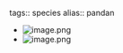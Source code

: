 tags:: species
alias:: pandan

- ![image.png](https://peach-geographical-bat-397.mypinata.cloud/ipfs/Qman1H6cme5Pm5tzn57npngR8eA5R5EKS43uZ2knR5eTH5)
- ![image.png](https://peach-geographical-bat-397.mypinata.cloud/ipfs/Qmf6MWDn1Um7N9nd5KSsxbobDS8NeP7KopvPhZ4j6odx3A)